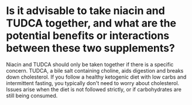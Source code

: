 # Is it advisable to take niacin and TUDCA together, and what are the potential benefits or interactions between these two supplements?

Niacin and TUDCA should only be taken together if there is a specific concern. TUDCA, a bile salt containing choline, aids digestion and breaks down cholesterol. If you follow a healthy ketogenic diet with low carbs and intermittent fasting, you typically don't need to worry about cholesterol. Issues arise when the diet is not followed strictly, or if carbohydrates are still being consumed.